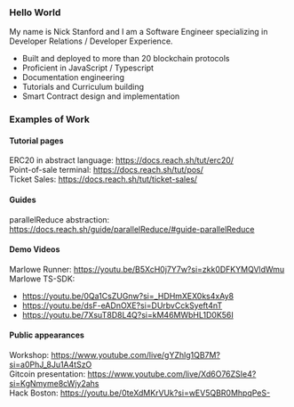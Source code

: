 ### Hello World

My name is Nick Stanford and I am a Software Engineer specializing in Developer Relations / Developer Experience.

- Built and deployed to more than 20 blockchain protocols
- Proficient in JavaScript / Typescript
- Documentation engineering
- Tutorials and Curriculum building
- Smart Contract design and implementation

### Examples of Work

#### Tutorial pages
ERC20 in abstract language: https://docs.reach.sh/tut/erc20/   
Point-of-sale terminal: https://docs.reach.sh/tut/pos/   
Ticket Sales: https://docs.reach.sh/tut/ticket-sales/   

#### Guides
parallelReduce abstraction: https://docs.reach.sh/guide/parallelReduce/#guide-parallelReduce   

#### Demo Videos
Marlowe Runner: https://youtu.be/B5XcH0j7Y7w?si=zkk0DFKYMQVldWmu   
Marlowe TS-SDK: 
- https://youtu.be/0Qa1CsZUGnw?si=_HDHmXEX0ks4xAy8
- https://youtu.be/dsF-eADnOXE?si=DUrbvCckSyeft4nT
- https://youtu.be/7XsuT8D8L4Q?si=kM46MWbHL1D0K56I


#### Public appearances
Workshop: https://www.youtube.com/live/gYZhlg1QB7M?si=a0PhJ_8Ju1A4tSzO   
Gitcoin presentation: https://www.youtube.com/live/Xd6O76ZSIe4?si=KgNmyme8cWjy2ahs   
Hack Boston: https://youtu.be/0teXdMKrVUk?si=wEV5QBR0MhpqPeS-   


<!--
**nstanford5/nstanford5** is a ✨ _special_ ✨ repository because its `README.md` (this file) appears on your GitHub profile.

Here are some ideas to get you started:

- 🔭 I’m currently working on ...
- 🌱 I’m currently learning ...
- 👯 I’m looking to collaborate on ...
- 🤔 I’m looking for help with ...
- 💬 Ask me about ...
- 📫 How to reach me: ...
- 😄 Pronouns: ...
- ⚡ Fun fact: ...
-->
